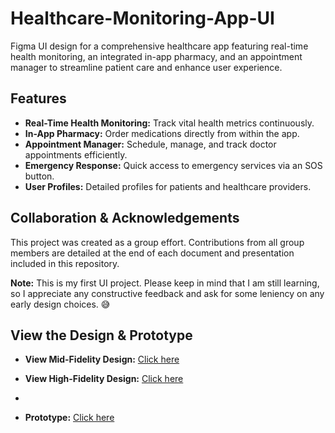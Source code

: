 # Healthcare-Monitoring-App-UI
Figma UI design for a comprehensive healthcare app featuring real-time health monitoring, an integrated in-app pharmacy, and an appointment manager to streamline patient care and enhance user experience.

## Features
- **Real-Time Health Monitoring:** Track vital health metrics continuously.
- **In-App Pharmacy:** Order medications directly from within the app.
- **Appointment Manager:** Schedule, manage, and track doctor appointments efficiently.
- **Emergency Response:** Quick access to emergency services via an SOS button.
- **User Profiles:** Detailed profiles for patients and healthcare providers.

## Collaboration & Acknowledgements
This project was created as a group effort. Contributions from all group members are detailed at the end of each document and presentation included in this repository.

**Note:** This is my first UI project. Please keep in mind that I am still learning, so I appreciate any constructive feedback and ask for some leniency on any early design choices. 😅

## View the Design & Prototype

- **View Mid-Fidelity Design:** [Click here](https://www.figma.com/design/m15Ww8bWzmLsPeqj2IaN8t/PreCure.WireFrame?node-id=0-1&t=2HZoMMXr5cPUUEau-1)

- **View High-Fidelity Design:** [Click here](https://www.figma.com/design/SUVEG1YPXsDMCwfoLfeBTX/PreCure-UI-Design?node-id=0-1&t=EQEdkJpQmF1z2Avr-1)
- 
- **Prototype:** [Click here](https://www.figma.com/proto/SUVEG1YPXsDMCwfoLfeBTX/PreCure-UI-Design?node-id=0-1&t=EQEdkJpQmF1z2Avr-1)

